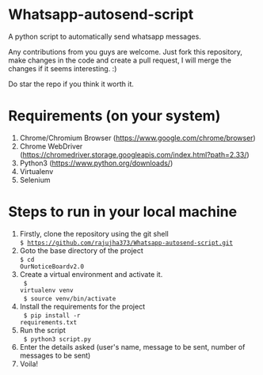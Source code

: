 # Whatsapp-autosend-script

A python script to automatically send whatsapp messages.

Any contributions from you guys are welcome. Just fork this repository, make changes in the code and create a pull request, I will merge the changes if it seems interesting. :)

Do star the repo if you think it worth it.

# Requirements (on your system)
1. Chrome/Chromium Browser (https://www.google.com/chrome/browser)
2. Chrome WebDriver (https://chromedriver.storage.googleapis.com/index.html?path=2.33/)
3. Python3 (https://www.python.org/downloads/)
4. Virtualenv
5. Selenium

# Steps to run in your local machine
1. Firstly, clone the repository using the git shell <br>
<code>$ https://github.com/rajujha373/Whatsapp-autosend-script.git</code> 
2. Goto the base directory of the project <br>
<code>$ cd OurNoticeBoardv2.0</code>  
3. Create a virtual environment and activate it.<br> 
<code> $ virtualenv venv </code><br>
<code> $ source venv/bin/activate </code>
4. Install the requirements for the project<br> 
<code> $ pip install -r requirements.txt </code>
5. Run the script<br>
<code> $ python3 script.py</code>
6. Enter the details asked (user's name, message to be sent, number of messages to be sent)
7. Voila!

